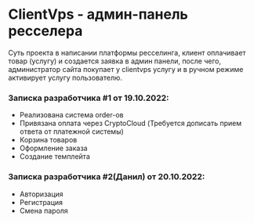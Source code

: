 # ClientVps - админ-панель ресселера
Суть проекта в написании платформы ресселинга, клиент оплачивает товар (услугу) и создается заявка в админ панели, после чего, администратор сайта покупает у clientvps услугу и в ручном режиме активирует услугу пользователю.
### Записка разработчика #1 от 19.10.2022: 
* Реализована система order-ов
* Привязана оплата через CryptoCloud (Требуется дописать прием ответа от платежной системы)
* Корзина товаров 
* Оформление заказа
* Создание темплейта
### Записка разработчика #2(Данил) от 20.10.2022:
* Авторизация
* Регистрация 
* Смена пароля